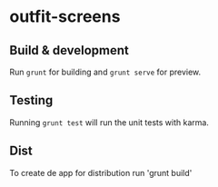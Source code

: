 # outfit-screens


## Build & development

Run `grunt` for building and `grunt serve` for preview.

## Testing

Running `grunt test` will run the unit tests with karma.

## Dist

To create de app for distribution run 'grunt build'